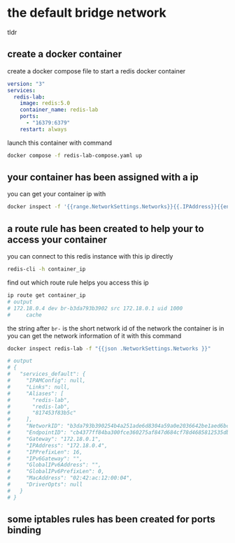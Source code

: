 
# the default bridge network

tldr

## create a docker container

create a docker compose file to start a redis docker container

```yaml
version: "3"
services:
  redis-lab:
    image: redis:5.0
    container_name: redis-lab
    ports:
      - "16379:6379"
    restart: always
```

<!-- more -->

launch this container with command

```sh
docker compose -f redis-lab-compose.yaml up
```


## your container has been assigned with a ip

you can get your container ip with

```sh
docker inspect -f '{{range.NetworkSettings.Networks}}{{.IPAddress}}{{end}}' container_name_or_id
```

## a route rule has been created to help your to access your container

you can connect to this redis instance with this ip directly

```sh
redis-cli -h container_ip
```

find out which route rule helps you access this ip

```sh
ip route get container_ip
# output
# 172.18.0.4 dev br-b3da793b3902 src 172.18.0.1 uid 1000
#     cache
```

the string after `br-` is the short network id of the network the container is in \
you can get the network information of it with this command

```sh
docker inspect redis-lab -f "{{json .NetworkSettings.Networks }}"

# output
# {
#   "services_default": {
#     "IPAMConfig": null,
#     "Links": null,
#     "Aliases": [
#       "redis-lab",
#       "redis-lab",
#       "817453f83b5c"
#     ],
#     "NetworkID": "b3da793b390254b4a251ade6d8304a59a0e2036642be1aed6bcf6f2a5d1445d4",
#     "EndpointID": "cb4377ff84ba300fce360275af847d684cf78d4685812535db3c44e695cc7834",
#     "Gateway": "172.18.0.1",
#     "IPAddress": "172.18.0.4",
#     "IPPrefixLen": 16,
#     "IPv6Gateway": "",
#     "GlobalIPv6Address": "",
#     "GlobalIPv6PrefixLen": 0,
#     "MacAddress": "02:42:ac:12:00:04",
#     "DriverOpts": null
#   }
# }
```

## some iptables rules has been created for ports binding

